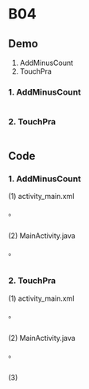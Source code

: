 # B04

## Demo

 1. AddMinusCount
 2. TouchPra

### 1. AddMinusCount

![]()


### 2. TouchPra

![]()


## Code

### 1. AddMinusCount

(1) activity_main.xml

。

```

```

(2) MainActivity.java

。

```

```

### 2. TouchPra

(1) activity_main.xml

。

```

```

(2) MainActivity.java

。

```

```

(3)


```

```
